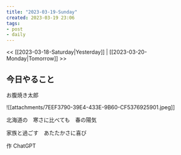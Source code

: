 ```yaml
---
title: "2023-03-19-Sunday"
created: 2023-03-19 23:06
tags:
- post
- daily
---
```


<< [[2023-03-18-Saturday|Yesterday]] | [[2023-03-20-Monday|Tomorrow]] >>

## 今日やること

お腹焼き太郎

![[attachments/7EEF3790-39E4-433E-9B60-CF5376925901.jpeg]]

北海道の　寒さに比べても　春の陽気 

家族と過ごす　あたたかさに喜び

作 ChatGPT